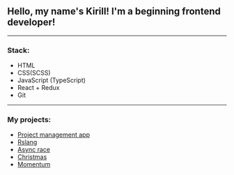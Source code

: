 ## Hello, my name's Kirill! I'm a beginning frontend developer!

---

### Stack:

- HTML
- CSS(SCSS)
- JavaScript (TypeScript)
- React + Redux
- Git

---

### My projects:

- [Project management app](https://github.com/l1irik-rbk/project-management-app)
- [Rslang](https://github.com/l1irik-rbk/rslang)
- [Async race](https://github.com/l1irik-rbk/js-projects/tree/async-race)
- [Christmas](https://github.com/l1irik-rbk/js-projects/tree/christmas-task02TS)
- [Momentum](https://github.com/l1irik-rbk/js-projects/tree/momentum)
